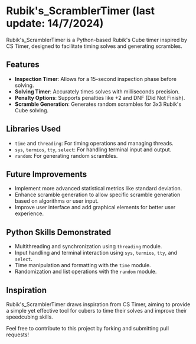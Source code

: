 # Rubik's_ScramblerTimer (last update: 14/7/2024)

Rubik's_ScramblerTimer is a Python-based Rubik's Cube timer inspired by CS Timer, designed to facilitate timing solves and generating scrambles.

## Features

- **Inspection Timer**: Allows for a 15-second inspection phase before solving.
- **Solving Timer**: Accurately times solves with milliseconds precision.
- **Penalty Options**: Supports penalties like +2 and DNF (Did Not Finish).
- **Scramble Generation**: Generates random scrambles for 3x3 Rubik's Cube solving.

## Libraries Used

- `time` and `threading`: For timing operations and managing threads.
- `sys`, `termios`, `tty`, `select`: For handling terminal input and output.
- `random`: For generating random scrambles.

## Future Improvements

- Implement more advanced statistical metrics like standard deviation.
- Enhance scramble generation to allow specific scramble generation based on algorithms or user input.
- Improve user interface and add graphical elements for better user experience.

## Python Skills Demonstrated

- Multithreading and synchronization using `threading` module.
- Input handling and terminal interaction using `sys`, `termios`, `tty`, and `select`.
- Time manipulation and formatting with the `time` module.
- Randomization and list operations with the `random` module.

## Inspiration

Rubik's_ScramblerTimer draws inspiration from CS Timer, aiming to provide a simple yet effective tool for cubers to time their solves and improve their speedcubing skills.

Feel free to contribute to this project by forking and submitting pull requests!


